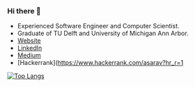 ### Hi there 👋

- Experienced Software Engineer and Computer Scientist.
- Graduate of TU Delft and University of Michigan Ann Arbor.
- [Website](https://asarav.github.io/)
- [LinkedIn](https://www.linkedin.com/in/avinash-saravanan-profile/)
- [Medium](https://medium.com/@asarav)
- [Hackerrank](https://www.hackerrank.com/asarav?hr_r=1

[![Top Langs](https://github-readme-stats.vercel.app/api/top-langs/?username=asarav)](https://github.com/asarav/github-readme-stats)

<!--
**asarav/asarav** is a ✨ _special_ ✨ repository because its `README.md` (this file) appears on your GitHub profile.

Here are some ideas to get you started:

- 🔭 I’m current lyworking on ...
- 🌱 I’m currently learning ...
- 👯 I’m looking to collaborate on ...
- 🤔 I’m looking for help with ...
- 💬 Ask me about ...
- 📫 How to reach me: ...
- 😄 Pronouns: ...
- ⚡ Fun fact: ...
-->

